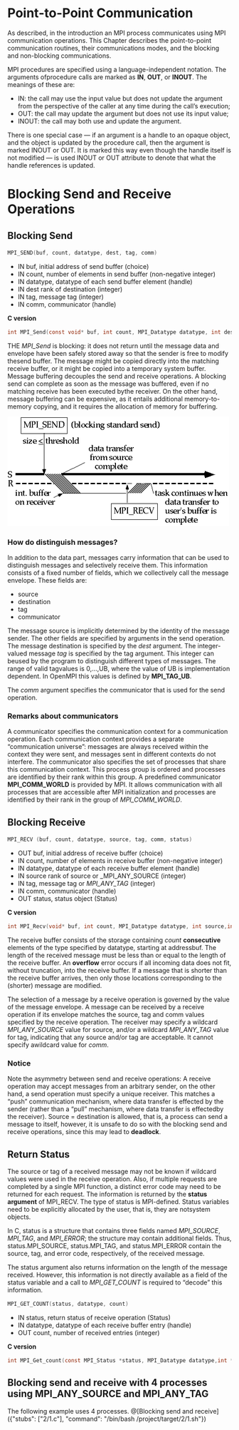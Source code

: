 # Point-to-Point Communication

As described, in the introduction an MPI process communicates using MPI communication operations. This Chapter describes the point-to-point  communication routines, their communications modes, and the blocking and non-blocking communications.  

MPI procedures  are  specified  using  a  language-independent  notation.   The  arguments  ofprocedure calls are marked as **IN**, **OUT**, or **INOUT**. The meanings of these are:
- IN:  the  call  may  use  the  input  value  but  does  not  update  the  argument  from  the perspective of the caller at any time during the call’s execution;
- OUT: the call may update the argument but does not use its input value;
- INOUT: the call may both use and update the argument.

There  is  one  special  case  —  if  an  argument  is  a  handle  to  an  opaque  object, and the object is updated by the procedure call, then the argument is marked INOUT or OUT. It is marked this way even though the handle itself is  not  modified  —  is used INOUT or OUT attribute  to  denote  that  what  the  handle references is updated.

# Blocking Send and Receive Operations

## Blocking Send

```c
MPI_SEND(buf, count, datatype, dest, tag, comm)
```
- IN buf, initial address of send buffer (choice)
- IN count, number of elements in send buffer (non-negative integer)
- IN datatype, datatype of each send buffer element (handle)
- IN dest rank of destination (integer)
- IN tag, message tag (integer)
- IN comm, communicator (handle)

**C version**
```c
int MPI_Send(const void* buf, int count, MPI_Datatype datatype, int dest,int tag, MPI_Comm comm)
```

THE _MPI\_Send_ is blocking:  it does not return until the message data and envelope have been safely stored away so that the sender is free to modify thesend buffer.  The message might be copied directly into the matching receive buffer, or it might be copied into a temporary system buffer. Message buffering decouples the send and receive operations.  A blocking send can complete as soon as the message was buffered, even if no matching receive has been executed bythe receiver.  On the other hand, message buffering can be expensive, as it entails additional memory-to-memory copying, and it requires the allocation of memory for buffering. 

![standard_send](/img/standard.gif) 

### How do distinguish messages?

In addition to the data part, messages carry information that can be used to distinguish messages and selectively receive them.  This information consists of a fixed number of fields, which we collectively call the message envelope.  These fields are:

- source
- destination
- tag
- communicator

The message source is implicitly determined by the identity of the message sender.  The other fields are specified by arguments in the send operation. The message destination is specified by the _dest_ argument. The integer-valued message _tag_ is specified by the tag argument. This integer can beused  by  the  program  to  distinguish  different  types  of  messages. The  range  of  valid  tagvalues is 0,...,UB, where the value of UB is implementation dependent. In OpenMPI this values is defined by **MPI_TAG_UB**.


The _comm_ argument specifies the communicator that is used for the send operation.

### Remarks about communicators

A communicator specifies the communication context for a communication operation. Each communication context provides a separate “communication universe”:  messages are always received within the context they were sent, and messages sent in different contexts do not interfere. The  communicator  also  specifies  the  set  of  processes  that  share  this  communication context.  This process group is ordered and processes are identified by their rank within this group.  A  predefined  communicator **MPI_COMM_WORLD** is  provided  by MPI.  It  allows  communication with all processes that are accessible after MPI initialization and processes are identified by their rank in the group of _MPI\_COMM\_WORLD_.

## Blocking Receive

```c
MPI_RECV (buf, count, datatype, source, tag, comm, status)
```
- OUT buf, initial address of receive buffer (choice)
- IN count, number of elements in receive buffer (non-negative integer)
- IN datatype, datatype of each receive buffer element (handle)
- IN source rank of source or _MPI\_ANY\_SOURCE (integer) 
- IN tag, message tag or _MPI\_ANY\_TAG_ (integer)
- IN comm, communicator (handle)
- OUT status, status object (Status)

**C version**
```c
int MPI_Recv(void* buf, int count, MPI_Datatype datatype, int source,int tag, MPI_Comm comm, MPI_Status *status)
```

The receive buffer consists of the storage containing _count_ **consecutive** elements of the type specified by datatype, starting at addressbuf.  The length of the received message must be  less  than  or  equal  to  the  length  of  the  receive  buffer.   An  **overflow**  error  occurs  if  all incoming data does not fit, without truncation, into the receive buffer. If a message that is shorter than the receive buffer arrives, then only those locations corresponding to the (shorter) message are modified.

The  selection  of  a  message  by  a  receive  operation  is  governed  by  the  value  of  the message envelope.  A message can be received by a receive operation if its envelope matches the source, tag and comm values  specified  by  the  receive  operation. The  receiver  may specify  a  wildcard _MPI\_ANY\_SOURCE_ value  for source,  and/or  a  wildcard _MPI\_ANY\_TAG_ value  for tag,  indicating  that  any  source  and/or  tag  are  acceptable.   It  cannot  specify  awildcard  value  for _comm_. 

### Notice

Note the asymmetry between send and receive operations:  A receive operation may accept messages from an arbitrary sender, on the other hand, a send operation must specify a unique receiver.  This matches a “push” communication mechanism, where data transfer is effected by the sender (rather than a “pull” mechanism, where data transfer is effectedby the receiver). Source = destination is allowed, that is, a process can send a message to itself, however, it is unsafe to do so with the blocking send and receive operations, since this may lead to **deadlock**. 

## Return Status

The source or tag of a received message may not be known if wildcard values were used in the receive operation.  Also, if multiple requests are completed by a single MPI function,  a distinct error code may need to be returned for each request.  The information is returned by the **status argument** of MPI_RECV. The type of status is MPI-defined.  Status variables need to be explicitly allocated by the user, that is, they are notsystem objects.

In  C, status is  a  structure  that  contains  three  fields  named _MPI\_SOURCE_, _MPI\_TAG_, and _MPI\_ERROR_;  the  structure  may  contain  additional  fields.   Thus, status.MPI_SOURCE, status.MPI_TAG, and status.MPI_ERROR contain the source, tag, and error code, respectively, of the received message.

The status argument also returns information on the length of the message received. However, this information is not directly available as a field of the status variable and a call to _MPI\_GET\_COUNT_ is required to “decode” this information.

```c
MPI_GET_COUNT(status, datatype, count)
```
- IN status, return status of receive operation (Status)
- IN datatype, datatype of each receive buffer entry (handle)
- OUT count, number of received entries (integer)

**C version**
```c
int MPI_Get_count(const MPI_Status *status, MPI_Datatype datatype,int *count)
```


## Blocking send and receive with 4 processes using MPI_ANY_SOURCE and MPI_ANY_TAG  

The following example uses 4 processes.
@[Blocking send and receive]({"stubs": ["2/1.c"], "command": "/bin/bash /project/target/2/1.sh"})
